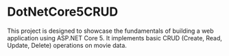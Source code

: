 # DotNetCore5CRUD
This project is designed to showcase the fundamentals of building a web application using ASP.NET Core 5. It implements basic CRUD (Create, Read, Update, Delete) operations on movie data.
